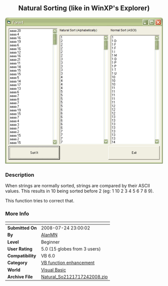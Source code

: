 ﻿<div align="center">

## Natural Sorting \(like in WinXP's Explorer\)

<img src="PIC20087242251115368.gif">
</div>

### Description

When strings are normally sorted, strings are compared by their ASCII values. This results in 10 being sorted before 2 (eg: 1 10 2 3 4 5 6 7 8 9).

This function tries to correct that.
 
### More Info
 


<span>             |<span>
---                |---
**Submitted On**   |2008-07-24 23:00:02
**By**             |[AlanMN](https://github.com/Planet-Source-Code/PSCIndex/blob/master/ByAuthor/alanmn.md)
**Level**          |Beginner
**User Rating**    |5.0 (15 globes from 3 users)
**Compatibility**  |VB 6\.0
**Category**       |[VB function enhancement](https://github.com/Planet-Source-Code/PSCIndex/blob/master/ByCategory/vb-function-enhancement__1-25.md)
**World**          |[Visual Basic](https://github.com/Planet-Source-Code/PSCIndex/blob/master/ByWorld/visual-basic.md)
**Archive File**   |[Natural\_So2121717242008\.zip](https://github.com/Planet-Source-Code/alanmn-natural-sorting-like-in-winxp-s-explorer__1-70878/archive/master.zip)








